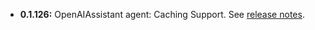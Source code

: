   - **0.1.126:** OpenAIAssistant agent: Caching Support. See [release notes](https://github.com/langroid/langroid/releases/tag/0.1.126).